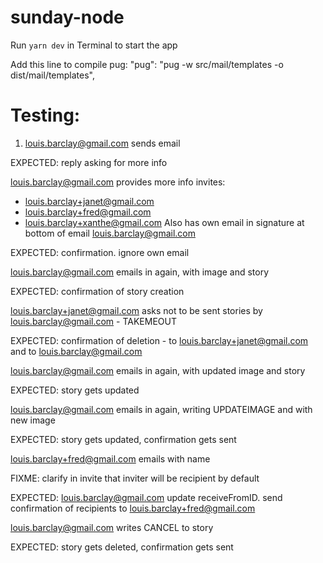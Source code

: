 # sunday-node

Run `yarn dev` in Terminal to start the app

Add this line to compile pug:
"pug": "pug -w src/mail/templates -o dist/mail/templates",

# Testing:

1. louis.barclay@gmail.com sends email

EXPECTED: reply asking for more info

louis.barclay@gmail.com provides more info
invites:
- louis.barclay+janet@gmail.com
- louis.barclay+fred@gmail.com
- louis.barclay+xanthe@gmail.com
Also has own email in signature at bottom of email
louis.barclay@gmail.com

EXPECTED: confirmation. ignore own email

louis.barclay@gmail.com emails in again, with image and story

EXPECTED: confirmation of story creation

louis.barclay+janet@gmail.com asks not to be sent stories by louis.barclay@gmail.com - TAKEMEOUT

EXPECTED: confirmation of deletion - to louis.barclay+janet@gmail.com and to louis.barclay@gmail.com

louis.barclay@gmail.com emails in again, with updated image and story

EXPECTED: story gets updated

louis.barclay@gmail.com emails in again, writing UPDATEIMAGE and with new image

EXPECTED: story gets updated, confirmation gets sent

louis.barclay+fred@gmail.com emails with name

FIXME: clarify in invite that inviter will be recipient by default

EXPECTED: louis.barclay@gmail.com update receiveFromID. send confirmation of recipients to louis.barclay+fred@gmail.com

louis.barclay@gmail.com writes CANCEL to story

EXPECTED: story gets deleted, confirmation gets sent
